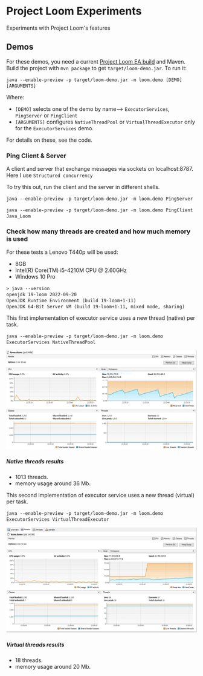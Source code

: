 # Project Loom Experiments

Experiments with Project Loom's features 

## Demos

For these demos, you need a current [Project Loom EA build](https://jdk.java.net/loom/) and Maven.
Build the project with `mvn package` to get `target/loom-demo.jar`.
To run it:

```
java --enable-preview -p target/loom-demo.jar -m loom.demo [DEMO] [ARGUMENTS]
```

Where:

* `[DEMO]` selects one of the demo by name--> `ExecutorServices`, `PingServer` or `PingClient`
* `[ARGUMENTS]` configures `NativeThreadPool` or `VirtualThreadExecutor` only for the `ExecutorServices` demo. 

For details on these, see the code.


### Ping Client & Server

A client and server that exchange messages via sockets on localhost:8787. Here I use `Structured concurrency`


To try this out, run the client and the server in different shells.

```
java --enable-preview -p target/loom-demo.jar -m loom.demo PingServer
```

```
java --enable-preview -p target/loom-demo.jar -m loom.demo PingClient Java_Loom
```

### Check how many threads are created and how much memory is used

For these tests a Lenovo T440p will be used:

- 8GB
- Intel(R) Core(TM) i5-4210M CPU @ 2.60GHz
- Windows 10 Pro

```
> java --version
openjdk 19-loom 2022-09-20
OpenJDK Runtime Environment (build 19-loom+1-11)
OpenJDK 64-Bit Server VM (build 19-loom+1-11, mixed mode, sharing)
```


This first implementation of executor service uses a new thread (native) per task.

```
java --enable-preview -p target/loom-demo.jar -m loom.demo ExecutorServices NativeThreadPool 
```

![Native, dump](src/main/resources/native_thread.JPG)

##### Native threads results

- 1013 threads.
- memory usage around 36 Mb.



This second implementation of executor service uses a new thread (virtual) per task. 

```
java --enable-preview -p target/loom-demo.jar -m loom.demo ExecutorServices VirtualThreadExecutor 
```

![Virtual, dump](src/main/resources/virtual_thread.JPG)

##### Virtual threads results

- 18 threads.
- memory usage around 20 Mb.
 